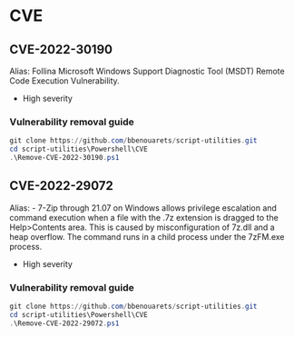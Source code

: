 # CVE
## CVE-2022-30190
Alias: Follina
Microsoft Windows Support Diagnostic Tool (MSDT) Remote Code Execution Vulnerability.

- High severity

### Vulnerability removal guide
```PowerShell
git clone https://github.com/bbenouarets/script-utilities.git
cd script-utilities\Powershell\CVE
.\Remove-CVE-2022-30190.ps1
```

## CVE-2022-29072
Alias: -
7-Zip through 21.07 on Windows allows privilege escalation and command execution when a file with the .7z extension is dragged to the Help>Contents area. This is caused by misconfiguration of 7z.dll and a heap overflow. The command runs in a child process under the 7zFM.exe process.

- High severity

### Vulnerability removal guide
```PowerShell
git clone https://github.com/bbenouarets/script-utilities.git
cd script-utilities\Powershell\CVE
.\Remove-CVE-2022-29072.ps1
```